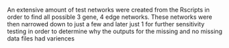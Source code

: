 An extensive amount of test networks were created from the Rscripts in order to find all possible 3 gene, 4 edge networks. These networks were then narrowed down to just a few and later just 1 for further sensitivity testing in order to determine why the outputs for the missing and no missing data files had variences 
